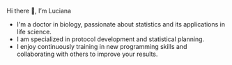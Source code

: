 Hi there 👋, I’m Luciana
- I'm a doctor in biology, passionate about statistics and its applications in life science.
- I am specialized in protocol development and statistical planning.
- I enjoy continuously training in new programming skills and collaborating with others to improve your results.

<!---
lucianaburdman/lucianaburdman is a ✨ special ✨ repository because its `README.md` (this file) appears on your GitHub profile.
You can click the Preview link to take a look at your changes.
--->

